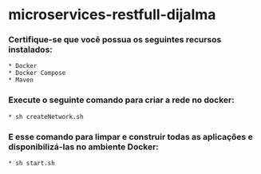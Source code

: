 # microservices-restfull-dijalma

### Certifique-se que você possua os seguintes recursos instalados:
    * Docker
    * Docker Compose
    * Maven

### Execute o seguinte comando para criar a rede no docker:
    * sh createNetwork.sh
  
### E esse comando para limpar e construir todas as aplicações e disponibilizá-las no ambiente Docker:
    * sh start.sh
